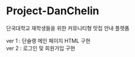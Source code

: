 # Project-DanChelin
단국대학교 재학생들을 위한 커뮤니티형 맛집 안내 플랫폼

ver 1 : 단슐랭 메인 페이지 HTML 구현 <br>
ver 2 : 로그인 및 회원가입 구현
